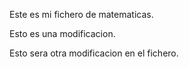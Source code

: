 Este es mi fichero de matematicas.

Esto es una modificacion.

Esto sera otra modificacion en el fichero.
